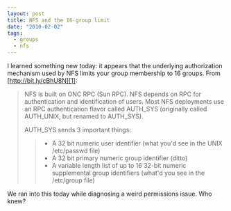 ```yaml
---
layout: post
title: NFS and the 16-group limit
date: "2010-02-02"
tags:
  - groups
  - nfs
---
```


I learned something new today: it appears that the underlying authorization mechanism used by NFS limits your group membership to 16 groups. From [http://bit.ly/cBhU8N][1]:

> NFS is built on ONC RPC (Sun RPC). NFS depends on RPC for authentication and identification of users. Most NFS deployments use an RPC authentication flavor called AUTH_SYS (originally called AUTH_UNIX, but renamed to AUTH_SYS).
> 
> AUTH_SYS sends 3 important things:
>
>>   - A 32 bit numeric user identifier (what you'd see in the UNIX /etc/passwd file)
>>   - A 32 bit primary numeric group identifier (ditto)
>>   - A variable length list of up to 16 32-bit numeric supplemental group identifiers (what'd you see in the /etc/group file)

We ran into this today while diagnosing a weird permissions issue. Who knew?

[1]: http://bit.ly/cBhU8N

